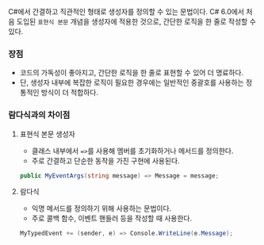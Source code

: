 C#에서 간결하고 직관적인 형태로 생성자를 정의할 수 있는 문법이다.
C# 6.0에서 처음 도입된 `표현식 본문` 개념을 생성자에 적용한 것으로, 간단한 로직을 한 줄로 작성할 수 있다. 
### 장점
- 코드의 가독성이 좋아지고, 간단한 로직을 한 줄로 표현할 수 있어 더 명료하다.
- 단, 생성자 내부에 복잡한 로직이 필요한 경우에는 일반적인 중괄호를 사용하는 정통적인 방식이 더 적합하다.

### 람다식과의 차이점

1. 표현식 본문 생성자
	- 클래스 내부에서 `=>`를 사용해 멤버를 초기화하거나 메서드를 정의한다.
	- 주로 간결하고 단순한 동작을 가진 구현에 사용된다.
	```csharp
	public MyEventArgs(string message) => Message = message;
	```

2. 람다식
	- 익명 메서드를 정의하기 위해 사용하는 문법이다.
	- 주로 콜백 함수, 이벤트 핸들러 등을 작성할 때 사용한다.
	```csharp
	MyTypedEvent += (sender, e) => Console.WriteLine(e.Message);
	```


